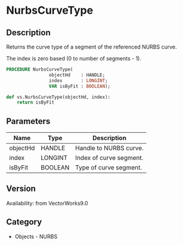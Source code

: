 # NurbsCurveType

## Description
Returns the curve type of a segment of the referenced NURBS curve.

The index is zero based (0 to number of segments - 1).

```pascal
PROCEDURE NurbsCurveType(
				objectHd    : HANDLE;
				index       : LONGINT;
				VAR isByFit : BOOLEAN);
```

```python
def vs.NurbsCurveType(objectHd, index):
    return isByFit
```

## Parameters
|Name|Type|Description|
|---|---|---|
|objectHd|HANDLE|Handle to NURBS curve.|
|index|LONGINT|Index of curve segment.|
|isByFit|BOOLEAN|Type of curve segment.|

## Version
Availability: from VectorWorks9.0

## Category
* Objects - NURBS

